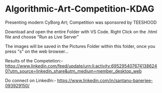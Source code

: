 # Algorithmic-Art-Competition-KDAG
Presenting modern CyBorg Art; Competition was sponsored by TEESHOOD

Download and open the entire Folder with VS Code. Right Click on the .html file and choose "Run as Live Server"

The images will be saved in the Pictures Folder within this folder, once you press "s" on the web browser...


Results of the Competetion:- https://www.linkedin.com/feed/update/urn:li:activity:6952954076741386240?utm_source=linkedin_share&utm_medium=member_desktop_web

Do connect on LinkedIn:- https://www.linkedin.com/in/santanu-banerjee-093929150/
